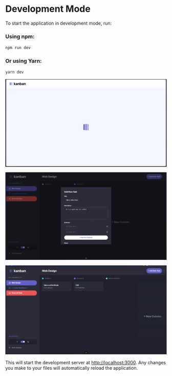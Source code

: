 # Development Mode

To start the application in development mode, run:

### Using npm:

```bash
npm run dev
```

### Or using Yarn:

```bash
yarn dev
```

![alt text](image.png)

![alt text](image-1.png)

![alt text](image-2.png)

This will start the development server at [http://localhost:3000](http://localhost:3000). Any changes you make to your files will automatically reload the application.
```



